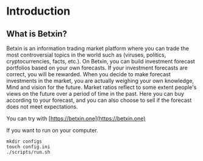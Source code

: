# Introduction

## What is Betxin?

Betxin is an information trading market platform where you can trade the most controversial topics in the world such as (viruses, politics, cryptocurrencies, facts, etc.). On Betxin, you can build investment forecast portfolios based on your own forecasts. If your investment forecasts are correct, you will be rewarded. When you decide to make forecast investments in the market, you are actually weighing your own knowledge, Mind and vision for the future. Market ratios reflect to some extent people's views on the future over a period of time in the past. Here you can buy according to your forecast, and you can also choose to sell if the forecast does not meet expectations.

You can try with [https://betxin.one](https://betxin.one)

If you want to run on your computer.

```
mkdir configs
touch config.ini
./scripts/run.sh
```